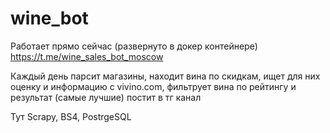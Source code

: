 # wine_bot

Работает прямо сейчас (развернуто в докер контейнере) https://t.me/wine_sales_bot_moscow

Каждый день парсит магазины, находит вина по скидкам, ищет для них оценку и информацию с vivino.com, фильтрует вина по рейтингу и результат (самые лучшие) постит в тг канал

Тут Scrapy, BS4, PostrgeSQL
